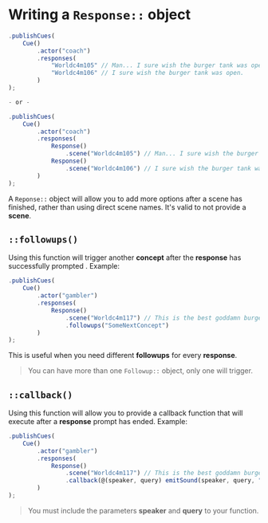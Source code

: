 # Writing a `Response::` object

```javascript
.publishCues(
    Cue()
        .actor("coach")
        .responses(
            "Worldc4m105" // Man... I sure wish the burger tank was open.
            "Worldc4m106" // I sure wish the burger tank was open.
        )
);

- or -

.publishCues(
    Cue()
        .actor("coach")
        .responses(
            Response()
                .scene("Worldc4m105") // Man... I sure wish the burger tank was open.
            Response()
                .scene("Worldc4m106") // I sure wish the burger tank was open.
        )
);
```

A `Reponse::` object will allow you to add more options after a scene has finished, rather than using direct scene names. It's valid to not provide a **scene**.

## **`::followups()`**

Using this function will trigger another **concept** after the **response** has successfully prompted . Example:

```javascript
.publishCues(
    Cue()
        .actor("gambler")
        .responses(
            Response()
                .scene("Worldc4m117") // This is the best goddamn burger tank I’ve ever visited.
                .followups("SomeNextConcept")
        )
);
```

This is useful when you need different **followups** for every **response**.

> You can have more than one `Followup::` object, only one will trigger.

## **`::callback()`**

Using this function will allow you to provide a callback function that will execute after a **response** prompt has ended. Example:

```javascript
.publishCues(
    Cue()
        .actor("gambler")
        .responses(
            Response()
                .scene("Worldc4m117") // This is the best goddamn burger tank I’ve ever visited.
                .callback(@(speaker, query) emitSound(speaker, query, "Boat.Horn"))
        )
);
```

> You must include the parameters **speaker** and **query** to your function.
